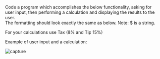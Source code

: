 Code a program which accomplishes the below functionality, asking for user input, then performing a calculation and displaying the results to the user.  
The formatting should look exactly the same as below. Note: $ is a string.

For your calculations use Tax  (8% and  Tip 15%)

Example of user input and a calculation:

![capture](https://user-images.githubusercontent.com/17074372/35255999-b7e0348a-ffbf-11e7-9206-88a93d6300db.PNG)
